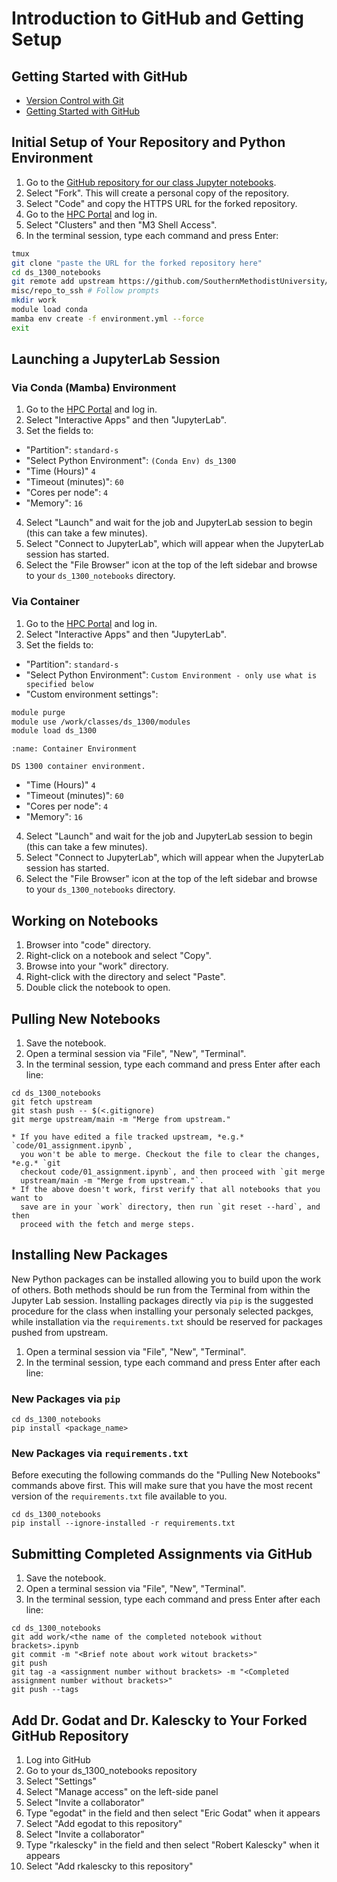 # Introduction to GitHub and Getting Setup

## Getting Started with GitHub

* [Version Control with Git](https://s2.smu.edu/hpc/workshops/2020/summer/git/)
* [Getting Started with GitHub](https://docs.github.com/en/github/getting-started-with-github)

## Initial Setup of Your Repository and Python Environment

1. Go to the [GitHub repository for our class Jupyter notebooks](https://github.com/SouthernMethodistUniversity/ds_1300_notebooks).
2. Select "Fork". This will create a personal copy of the repository.
3. Select "Code" and copy the HTTPS URL for the forked repository.
4. Go to the [HPC Portal](https://hpc.m3.smu.edu) and log in.
5. Select "Clusters" and then "M3 Shell Access".
6. In the terminal session, type each command and press Enter:

```bash
tmux
git clone "paste the URL for the forked repository here"
cd ds_1300_notebooks
git remote add upstream https://github.com/SouthernMethodistUniversity/ds_1300_notebooks.git
misc/repo_to_ssh # Follow prompts
mkdir work
module load conda
mamba env create -f environment.yml --force
exit
```

## Launching a JupyterLab Session

### Via Conda (Mamba) Environment

1. Go to the [HPC Portal](https://hpc.m3.smu.edu) and log in.
2. Select "Interactive Apps" and then "JupyterLab".
3. Set the fields to:
  * "Partition": `standard-s`
  * "Select Python Environment": `(Conda Env) ds_1300`
  * "Time (Hours)" `4`
  * "Timeout (minutes)": `60`
  * "Cores per node": `4`
  * "Memory": `16`
4. Select "Launch" and wait for the job and JupyterLab session to begin (this can take a few minutes).
5. Select "Connect to JupyterLab", which will appear when the JupyterLab session has started.
6. Select the "File Browser" icon at the top of the left sidebar and browse to your `ds_1300_notebooks` directory.

### Via Container

1. Go to the [HPC Portal](https://hpc.m3.smu.edu) and log in.
2. Select "Interactive Apps" and then "JupyterLab".
3. Set the fields to:
  * "Partition": `standard-s`
  * "Select Python Environment": `Custom Environment - only use what is specified below`
  * "Custom environment settings":

```bash
module purge
module use /work/classes/ds_1300/modules
module load ds_1300
```

```{figure} ./images/container_env.png
:name: Container Environment

DS 1300 container environment.
```

  * "Time (Hours)" `4`
  * "Timeout (minutes)": `60`
  * "Cores per node": `4`
  * "Memory": `16`
4. Select "Launch" and wait for the job and JupyterLab session to begin (this can take a few minutes).
5. Select "Connect to JupyterLab", which will appear when the JupyterLab session has started.
6. Select the "File Browser" icon at the top of the left sidebar and browse to your `ds_1300_notebooks` directory.


## Working on Notebooks

1. Browser into "code" directory.
1. Right-click on a notebook and select "Copy".
2. Browse into your "work" directory.
3. Right-click with the directory and select "Paste".
4. Double click the notebook to open.

## Pulling New Notebooks

1. Save the notebook.
2. Open a terminal session via "File", "New", "Terminal".
3. In the terminal session, type each command and press Enter after each line:

```
cd ds_1300_notebooks
git fetch upstream
git stash push -- $(<.gitignore)
git merge upstream/main -m "Merge from upstream."
```

```{note}
* If you have edited a file tracked upstream, *e.g.*  `code/01_assignment.ipynb`,
  you won't be able to merge. Checkout the file to clear the changes, *e.g.* `git
  checkout code/01_assignment.ipynb`, and then proceed with `git merge
  upstream/main -m "Merge from upstream."`.
* If the above doesn't work, first verify that all notebooks that you want to
  save are in your `work` directory, then run `git reset --hard`, and then
  proceed with the fetch and merge steps.
```

## Installing New Packages

New Python packages can be installed allowing you to build upon the work of
others. Both methods should be run from the Terminal from within the Jupyter
Lab session. Installing packages directly via `pip` is the suggested procedure
for the class when installing your personaly selected packges, while
installation via the `requirements.txt` should be reserved for packages pushed
from upstream.

1. Open a terminal session via "File", "New", "Terminal".
2. In the terminal session, type each command and press Enter after each line:

### New Packages via `pip`

```
cd ds_1300_notebooks
pip install <package_name>
```

### New Packages via `requirements.txt`

Before executing the following commands do the "Pulling New Notebooks" commands
above first. This will make sure that you have the most recent version of the
`requirements.txt` file available to you. 

```                                                                           
cd ds_1300_notebooks                                                          
pip install --ignore-installed -r requirements.txt
```                                                                           

## Submitting Completed Assignments via GitHub

1. Save the notebook.
2. Open a terminal session via "File", "New", "Terminal".
3. In the terminal session, type each command and press Enter after each line:

```
cd ds_1300_notebooks
git add work/<the name of the completed notebook without brackets>.ipynb
git commit -m "<Brief note about work witout brackets>"
git push
git tag -a <assignment number without brackets> -m "<Completed assignment number without brackets>"
git push --tags
```
## Add Dr. Godat and Dr. Kalescky to Your Forked GitHub Repository

1. Log into GitHub
2. Go to your ds_1300_notebooks repository
3. Select "Settings"
4. Select "Manage access" on the left-side panel
5. Select "Invite a collaborator"
6. Type "egodat" in the field and then select "Eric Godat" when it appears
7. Select "Add egodat to this repository"
8. Select "Invite a collaborator"
9. Type "rkalescky" in the field and then select "Robert Kalescky" when it appears
10. Select "Add rkalescky to this repository"
